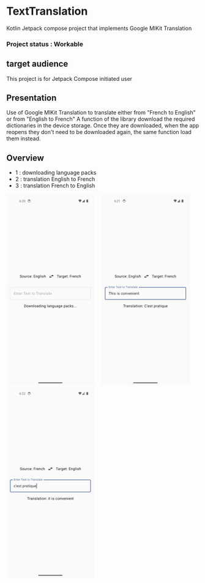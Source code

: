 # TextTranslation
Kotlin Jetpack compose project that implements Google MlKit Translation


### Project status : Workable

## target audience
This project is for Jetpack Compose initiated user

## Presentation
Use of Google MlKit Translation to translate either from "French to English" or from "English to French"
A function of the library download the required dictionaries in the device storage. Once they are downloaded, when the app reopens they don't need to be downloaded again, the same function load them instead.

## Overview
- 1 : downloading language packs
- 2 : translation English to French
- 3 : translation French to English

<img src="/app/screenshots/screen1.png" alt="downloading language packs" height="500">&emsp;
<img src="/app/screenshots/screen2.png" alt="translation English to French" height="500">&emsp;
<img src="/app/screenshots/screen3.png" alt="translation French to English" height="500">